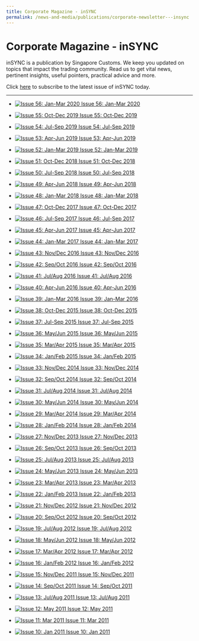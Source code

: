 ```yaml
---
title: Corporate Magazine - inSYNC
permalink: /news-and-media/publications/corporate-newsletter---insync
---
```


# Corporate Magazine - inSYNC

inSYNC is a publication by Singapore Customs. We keep you updated on topics that impact the trading community. Read us to get vital news, pertinent insights, useful pointers, practical advice and more.

Click [here](https://form.gov.sg/5e859b60a0ffc50011a4ee83) to subscribe to the latest issue of inSYNC today.

----------

-   [![Issue 56: Jan-Mar 2020](https://www.customs.gov.sg/-/media/cus/images/insync/thumbnail/insync-coverthumbnail-issue56.jpg)
Issue 56: Jan-Mar 2020](/news-and-media/publications/2020-01-01-Issue56.pdf)
 
-   [![Issue 55: Oct-Dec 2019](https://www.customs.gov.sg/-/media/cus/images/insync/thumbnail/insync_issue55_thumbnail.jpg)
Issue 55: Oct-Dec 2019](/news-and-media/publications/2020-10-01-Issue55.pdf)
 
-   [![Issue 54: Jul-Sep 2019](https://www.customs.gov.sg/-/media/cus/images/insync/thumbnail/insync-issue-54-thumbnail.jpg)
Issue 54: Jul-Sep 2019](/news-and-media/publications/2019-07-01-Issue54.pdf)

-   [![Issue 53: Apr-Jun 2019](https://www.customs.gov.sg/-/media/cus/images/insync/thumbnail/insync-issue-53-thumbnail.gif)
Issue 53: Apr-Jun 2019](/news-and-media/publications/2019-04-01-Issue53.pdf)

-   [![Issue 52: Jan-Mar 2019](https://www.customs.gov.sg/-/media/cus/images/insync/thumbnail/insync-issue-52-thumbnail.gif)
Issue 52: Jan-Mar 2019](/news-and-media/publications/2019-01-01-Issue52.pdf)

-   [![Issue 51: Oct-Dec 2018](https://www.customs.gov.sg/-/media/cus/images/insync/thumbnail/insync-issue-51-thumbnail.gif)
Issue 51: Oct-Dec 2018](/news-and-media/publications/2018-10-01-Issue51.pdf)

-   [![Issue 50: Jul-Sep 2018](https://www.customs.gov.sg/-/media/cus/images/insync/thumbnail/insync-issue-50-thumbnail-for-website.gif)
Issue 50: Jul-Sep 2018](/news-and-media/publications/2018-07-01-Issue50.pdf)

-   [![Issue 49: Apr-Jun 2018](https://www.customs.gov.sg/-/media/cus/images/insync/thumbnail/insync_2018_issue49_thumbnail.gif)
Issue 49: Apr-Jun 2018](/news-and-media/publications/2018-04-01-Issue49.pdf)

-   [![Issue 48: Jan-Mar 2018](https://www.customs.gov.sg/-/media/cus/images/insync/thumbnail/insync_issue48_thumbnail.gif)
Issue 48: Jan-Mar 2018](/news-and-media/publications/2018-01-01-Issue48.pdf)

-   [![Issue 47: Oct-Dec 2017](https://www.customs.gov.sg/-/media/cus/images/insync/thumbnail/insync-issue47.gif)
Issue 47: Oct-Dec 2017](/news-and-media/publications/2017-10-01-Issue47.pdf)

-   [![Issue 46: Jul-Sep 2017](https://www.customs.gov.sg/-/media/cus/images/insync/thumbnail/insync-issue-46-thumbnail-final.jpg)
Issue 46: Jul-Sep 2017](/news-and-media/publications/2017-07-01-Issue46.pdf)

-   [![Issue 45: Apr-Jun 2017](https://www.customs.gov.sg/-/media/cus/images/insync/thumbnail/insync_issue45_thumbnail.gif)
Issue 45: Apr-Jun 2017](/news-and-media/publications/2017-04-01-Issue45.pdf)

-   [![Issue 44: Jan-Mar 2017](https://www.customs.gov.sg/-/media/cus/images/insync/insync_issue44_thumbnail.gif)
Issue 44: Jan-Mar 2017](/news-and-media/publications/2017-01-01-Issue44.pdf)

-   [![Issue 43: Nov/Dec 2016](https://www.customs.gov.sg/-/media/cus/images/insync/thumbnail/insync_issue43_thumbnail.gif)
Issue 43: Nov/Dec 2016](/news-and-media/publications/2016-11-01-Issue43.pdf)

-   [![Issue 42: Sep/Oct 2016](https://www.customs.gov.sg/-/media/cus/images/insync/thumbnail/insync_issue42_thumbnail.jpg)
Issue 42: Sep/Oct 2016](/news-and-media/publications/2016-09-01-Issue42.pdf)

-   [![Issue 41: Jul/Aug 2016](https://www.customs.gov.sg/-/media/cus/images/insync/thumbnail/insync_issue41_thumbnail.gif)
Issue 41: Jul/Aug 2016](/news-and-media/publications/2016-07-01-Issue41.pdf)

-   [![Issue 40: Apr-Jun 2016](https://www.customs.gov.sg/-/media/cus/images/insync/thumbnail/insync_issue40_thumbnail.gif)
Issue 40: Apr-Jun 2016](/news-and-media/publications/2016-04-01-Issue40.pdf)

-   [![Issue 39: Jan-Mar 2016](https://www.customs.gov.sg/-/media/cus/images/insync/thumbnail/insync_issue39_thumbnail.jpg)
Issue 39: Jan-Mar 2016](/news-and-media/publications/2016-01-01-Issue39.pdf)

-   [![Issue 38: Oct-Dec 2015](https://www.customs.gov.sg/-/media/cus/images/insync/thumbnail/insync_issue38_thumbnail.jpg)
Issue 38: Oct-Dec 2015](/news-and-media/publications/2015-10-01-Issue38.pdf)

-   [![Issue 37: Jul-Sep 2015](https://www.customs.gov.sg/-/media/cus/images/insync/thumbnail/insync_issue37_thumbnail.jpg)
Issue 37: Jul-Sep 2015](/news-and-media/publications/2015-07-01-Issue37.pdf)

-   [![Issue 36: May/Jun 2015](https://www.customs.gov.sg/-/media/cus/images/insync/thumbnail/insync_issue36_thumbnail.jpg)
Issue 36: May/Jun 2015](/news-and-media/publications/2015-05-01-Issue36.pdf)

-   [![Issue 35: Mar/Apr 2015](https://www.customs.gov.sg/-/media/cus/images/insync/thumbnail/issue35_thumbnail.gif)
Issue 35: Mar/Apr 2015](/news-and-media/publications/2015-03-01-Issue35.pdf)

-   [![Issue 34: Jan/Feb 2015](https://www.customs.gov.sg/-/media/cus/images/insync/thumbnail/issue34_thumbnail.gif)
Issue 34: Jan/Feb 2015](https://www.customs.gov.sg/-/media/cus/files/insync/issue34/index.html?la=en)

-   [![Issue 33: Nov/Dec 2014](https://www.customs.gov.sg/-/media/cus/images/insync/thumbnail/issue33_thumbnail.gif)
Issue 33: Nov/Dec 2014](https://www.customs.gov.sg/-/media/cus/files/insync/issue33/index.html?la=en)

-   [![Issue 32: Sep/Oct 2014](https://www.customs.gov.sg/-/media/cus/images/insync/thumbnail/issue32_thumbnail.jpg)
Issue 32: Sep/Oct 2014](https://www.customs.gov.sg/-/media/cus/files/insync/issue32/index.html?la=en)

-   [![Issue 31: Jul/Aug 2014](https://www.customs.gov.sg/-/media/cus/images/insync/thumbnail/issue31_thumbnail.jpg)
Issue 31: Jul/Aug 2014](https://www.customs.gov.sg/-/media/cus/files/insync/issue31/index.html?la=en)

-   [![Issue 30: May/Jun 2014](https://www.customs.gov.sg/-/media/cus/images/insync/thumbnail/issue30_thumbnail.jpg)
Issue 30: May/Jun 2014](https://www.customs.gov.sg/-/media/cus/files/insync/issue30/index.html?la=en)

-   [![Issue 29: Mar/Apr 2014](https://www.customs.gov.sg/-/media/cus/images/insync/thumbnail/issue29_thumbnail.jpg)
Issue 29: Mar/Apr 2014](https://www.customs.gov.sg/-/media/cus/files/insync/issue29/index.html?la=en)

-   [![Issue 28: Jan/Feb 2014](https://www.customs.gov.sg/-/media/cus/images/insync/thumbnail/issue28_thumbnail.jpg)
Issue 28: Jan/Feb 2014](https://www.customs.gov.sg/-/media/cus/files/insync/issue28/index.html?la=en)

-   [![Issue 27: Nov/Dec 2013](https://www.customs.gov.sg/-/media/cus/images/insync/thumbnail/issue27_thumbnail.jpg)
Issue 27: Nov/Dec 2013](https://www.customs.gov.sg/-/media/cus/files/insync/issue27/index.html?la=en)


-   [![Issue 26: Sep/Oct 2013](https://www.customs.gov.sg/-/media/cus/images/insync/thumbnail/issue26_thumbnail.jpg)
Issue 26: Sep/Oct 2013](https://www.customs.gov.sg/-/media/cus/files/insync/issue26/index.html?la=en)

-   [![Issue 25: Jul/Aug 2013](https://www.customs.gov.sg/-/media/cus/images/insync/thumbnail/issue25_thumbnail.jpg)
Issue 25: Jul/Aug 2013](https://www.customs.gov.sg/-/media/cus/files/insync/issue25/index.html?la=en)

-   [![Issue 24: May/Jun 2013](https://www.customs.gov.sg/-/media/cus/images/insync/thumbnail/issue24_thumbnail.jpg)
Issue 24: May/Jun 2013](https://www.customs.gov.sg/-/media/cus/files/insync/issue24/index.html?la=en)

-   [![Issue 23: Mar/Apr 2013](https://www.customs.gov.sg/-/media/cus/images/insync/thumbnail/issue23_thumbnail1.jpg)
Issue 23: Mar/Apr 2013](https://www.customs.gov.sg/-/media/cus/files/insync/issue23/index.html?la=en)

-   [![Issue 22: Jan/Feb 2013](https://www.customs.gov.sg/-/media/cus/images/insync/thumbnail/issue22_thumbnail1.jpg)
Issue 22: Jan/Feb 2013](https://www.customs.gov.sg/-/media/cus/files/insync/issue22/index.html?la=en)

-   [![Issue 21: Nov/Dec 2012](https://www.customs.gov.sg/-/media/cus/images/insync/thumbnail/issue21_thumbnail.jpg)
Issue 21: Nov/Dec 2012](https://www.customs.gov.sg/-/media/cus/files/insync/issue21/index.html?la=en)

-   [![Issue 20: Sep/Oct 2012](https://www.customs.gov.sg/-/media/cus/images/insync/thumbnail/issue20_thumbnail.jpg)
Issue 20: Sep/Oct 2012](https://www.customs.gov.sg/-/media/cus/files/insync/issue20/index.html?la=en)

-   [![Issue 19: Jul/Aug 2012](https://www.customs.gov.sg/-/media/cus/images/insync/thumbnail/issue19_thumbnail.jpg)
Issue 19: Jul/Aug 2012](https://www.customs.gov.sg/-/media/cus/files/insync/issue19/index.html?la=en)

-   [![Issue 18: May/Jun 2012](https://www.customs.gov.sg/-/media/cus/images/insync/thumbnail/issue18_thumbnail.jpg)
Issue 18: May/Jun 2012](https://www.customs.gov.sg/-/media/cus/files/insync/issue18/index.html?la=en)

-   [![Issue 17: Mar/Apr 2012](https://www.customs.gov.sg/-/media/cus/images/insync/thumbnail/issue17_thumbnail.jpg)
Issue 17: Mar/Apr 2012](https://www.customs.gov.sg/-/media/cus/files/insync/issue17/index.html?la=en)

-   [![Issue 16: Jan/Feb 2012](https://www.customs.gov.sg/-/media/cus/images/insync/thumbnail/issue16_thumbnail.jpg)
Issue 16: Jan/Feb 2012](https://www.customs.gov.sg/-/media/cus/files/insync/issue16/index.html?la=en)

-   [![Issue 15: Nov/Dec 2011](https://www.customs.gov.sg/-/media/cus/images/insync/thumbnail/issue15_thumbnail.jpg)
Issue 15: Nov/Dec 2011](https://www.customs.gov.sg/-/media/cus/files/insync/issue15/index.html?la=en)

-   [![Issue 14: Sep/Oct 2011](https://www.customs.gov.sg/-/media/cus/images/insync/thumbnail/issue14_thumbnail.jpg)
Issue 14: Sep/Oct 2011](https://www.customs.gov.sg/-/media/cus/files/insync/issue14/index.html?la=en)

-   [![Issue 13: Jul/Aug 2011](https://www.customs.gov.sg/-/media/cus/images/insync/thumbnail/issue13_thumbnail.jpg)
Issue 13: Jul/Aug 2011](https://www.customs.gov.sg/-/media/cus/files/insync/issue13/index.html?la=en)

-   [![Issue 12: May 2011](https://www.customs.gov.sg/-/media/cus/images/insync/thumbnail/issue12_thumbnail.jpg)
Issue 12: May 2011](https://www.customs.gov.sg/-/media/cus/files/insync/issue12/index.html?la=en)

-   [![Issue 11: Mar 2011](https://www.customs.gov.sg/-/media/cus/images/insync/thumbnail/issue11_thumbnail.jpg)
  Issue 11: Mar 2011](https://www.customs.gov.sg/-/media/cus/files/insync/issue11/index.html?la=en)
  
-   [![Issue 10: Jan 2011](https://www.customs.gov.sg/-/media/cus/images/insync/thumbnail/issue10_thumbnail1.jpg)
Issue 10: Jan 2011](https://www.customs.gov.sg/-/media/cus/files/insync/issue10/index.html?la=en)



